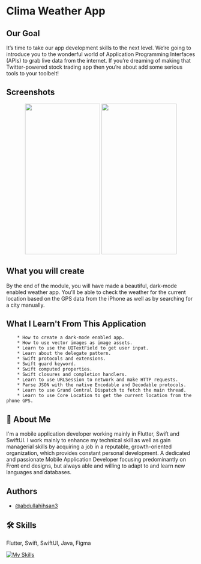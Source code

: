 #  Clima Weather App

## Our Goal

It’s time to take our app development skills to the next level. We’re going to introduce you to the wonderful world of Application Programming Interfaces (APIs) to grab live data from the internet. If you’re dreaming of making that Twitter-powered stock trading app then you’re about add some serious tools to your toolbelt!

##  Screenshots
<p align="center">
<img src="https://user-images.githubusercontent.com/109294768/251156589-ba384fbe-73e2-4018-b17e-275d68f0e6cb.png" width="200" height="400" />
<img src="https://user-images.githubusercontent.com/109294768/251156632-3a02732f-3a7a-4391-bc1d-94ee836d7372.png" width="200" height="400" />
</p>

## What you will create

By the end of the module, you will have made a beautiful, dark-mode enabled weather app. You'll be able to check the weather for the current location based on the GPS data from the iPhone as well as by searching for a city manually. 

## What I Learn't From This Application

        * How to create a dark-mode enabled app.
        * How to use vector images as image assets.
        * Learn to use the UITextField to get user input. 
        * Learn about the delegate pattern.
        * Swift protocols and extensions. 
        * Swift guard keyword. 
        * Swift computed properties.
        * Swift closures and completion handlers.
        * Learn to use URLSession to network and make HTTP requests.
        * Parse JSON with the native Encodable and Decodable protocols. 
        * Learn to use Grand Central Dispatch to fetch the main thread.
        * Learn to use Core Location to get the current location from the phone GPS. 

## 🚀 About Me
I'm a mobile application developer working mainly in Flutter, Swift and SwiftUI. I work mainly to enhance my technical skill as well as gain managerial skills by acquiring a job in a reputable, growth-oriented organization, which provides constant personal development. A dedicated and passionate Mobile Application Developer focusing predominantly on Front end designs, but always able and willing to adapt to and learn new languages and databases.

## Authors

- [@abdullahihsan3](https://www.github.com/abdullahihsan3)

## 🛠 Skills
Flutter, Swift, SwiftUI, Java, Figma

[![My Skills](https://skills.thijs.gg/icons?i=flutter,dart,swift,java,mongodb)](https://skills.thijs.gg)



